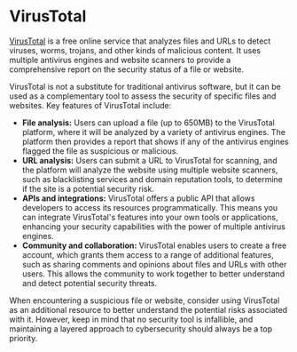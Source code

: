# VirusTotal

[VirusTotal](https://www.virustotal.com/) is a free online service that analyzes files and URLs to detect viruses, worms, trojans, and other kinds of malicious content. It uses multiple antivirus engines and website scanners to provide a comprehensive report on the security status of a file or website.

VirusTotal is not a substitute for traditional antivirus software, but it can be used as a complementary tool to assess the security of specific files and websites. Key features of VirusTotal include:

- **File analysis:** Users can upload a file (up to 650MB) to the VirusTotal platform, where it will be analyzed by a variety of antivirus engines. The platform then provides a report that shows if any of the antivirus engines flagged the file as suspicious or malicious.
- **URL analysis:** Users can submit a URL to VirusTotal for scanning, and the platform will analyze the website using multiple website scanners, such as blacklisting services and domain reputation tools, to determine if the site is a potential security risk.
- **APIs and integrations:** VirusTotal offers a public API that allows developers to access its resources programmatically. This means you can integrate VirusTotal's features into your own tools or applications, enhancing your security capabilities with the power of multiple antivirus engines.
- **Community and collaboration:** VirusTotal enables users to create a free account, which grants them access to a range of additional features, such as sharing comments and opinions about files and URLs with other users. This allows the community to work together to better understand and detect potential security threats.

When encountering a suspicious file or website, consider using VirusTotal as an additional resource to better understand the potential risks associated with it. However, keep in mind that no security tool is infallible, and maintaining a layered approach to cybersecurity should always be a top priority.
